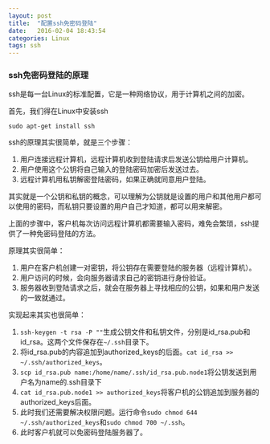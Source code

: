 ```yaml
---
layout: post
title:  "配置ssh免密码登陆"
date:   2016-02-04 18:43:54
categories: Linux	
tags: ssh
---
```


### ssh免密码登陆的原理

ssh是每一台Linux的标准配置，它是一种网络协议，用于计算机之间的加密。

首先，我们得在Linux中安装ssh

	sudo apt-get install ssh

ssh的原理其实很简单，就是三个步骤：

1. 用户连接远程计算机，远程计算机收到登陆请求后发送公钥给用户计算机。
2. 用户使用这个公钥将自己输入的登陆密码加密后发送过去。
3. 远程计算机用私钥解密登陆密码，如果正确就同意用户登陆。

其实就是一个公钥和私钥的概念，可以理解为公钥就是设置的用户和其他用户都可以使用的密码，而私钥只要设置的用户自己才知道，都可以用来解密。

上面的步骤中，客户机每次访问远程计算机都需要输入密码，难免会繁琐，ssh提供了一种免密码登陆的方法。

原理其实很简单：

1. 用户在客户机创建一对密钥，将公钥存在需要登陆的服务器（远程计算机）。
2. 用户访问的时候，会向服务器请求自己的密钥进行身份验证。
3. 服务器收到登陆请求之后，就会在服务器上寻找相应的公钥，如果和用户发送的一致就通过。

实现起来其实也很简单：

1. `ssh-keygen -t rsa -P ""`生成公钥文件和私钥文件，分别是id_rsa.pub和id_rsa。这两个文件保存在`~/.ssh`目录下。
2. 将id_rsa.pub的内容追加到authorized_keys的后面。`cat id_rsa >> ~/.ssh/authorized_keys`。
3. `scp id_rsa.pub name:/home/name/.ssh/id_rsa.pub.node1`将公钥发送到用户名为name的.ssh目录下
4. `cat id_rsa.pub.node1 >> authorized_keys`将客户机的公钥追加到服务器的authorized_keys后面。
5. 此时我们还需要解决权限问题。运行命令`sudo chmod 644 ~/.ssh/authorized_keys`和`sudo chmod 700 ~/.ssh`。
6. 此时客户机就可以免密码登陆服务器了。
